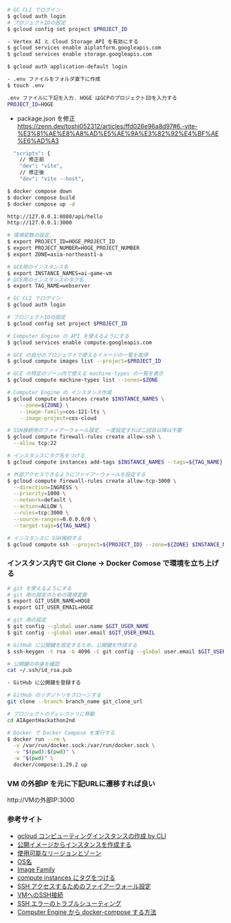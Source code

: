 ```sh
# GC CLI でログイン 
$ gcloud auth login
# プロジェクトIDの設定
$ gcloud config set project $PROJECT_ID

- Vertex AI と Cloud Storage API を有効にする
$ gcloud services enable aiplatform.googleapis.com
$ gcloud services enable storage.googleapis.com

$ gcloud auth application-default login

- .env ファイルをフォルダ直下に作成
$ touch .env

.env ファイルに下記を入力. HOGE はGCPのプロジェクトIDを入力する
PROJECT_ID=HOGE
```

- package.json を修正
https://zenn.dev/toshi052312/articles/ffd026e96a8d97#6.-vite-%E3%81%AE%E8%A8%AD%E5%AE%9A%E3%82%92%E4%BF%AE%E6%AD%A3
```sh
  "scripts": {
    // 修正前
    "dev": "vite",
    // 修正後
    "dev": "vite --host",
```

```sh
$ docker compose down
$ docker compose build
$ docker compose up -d

http://127.0.0.1:8080/api/hello
http://127.0.0.1:3000
```

```sh
# 環境変数の設定.
$ export PROJECT_ID=HOGE_PROJECT_ID
$ export PROJECT_NUMBER=HOGE_PROJECT_NUMBER
$ export ZONE=asia-northeast1-a

# GCE用のインスタンス名
$ export INSTANCE_NAMES=ai-game-vm
# GCE用のインスタンスのタグ名
$ export TAG_NAME=webserver

# GC CLI でログイン 
$ gcloud auth login

# プロジェクトIDの設定
$ gcloud config set project $PROJECT_ID

# Computer Engine の API を使えるようにする
$ gcloud services enable compute.googleapis.com

# GCE の自分のプロジェクトで使えるイメージの一覧を取得
$ gcloud compute images list --project=$PROJECT_ID

# GCE の特定のゾーン内で使える machine-types の一覧を表示
$ gcloud compute machine-types list --zones=$ZONE

# Computer Engine の インスタンス作成
$ gcloud compute instances create $INSTANCE_NAMES \
    --zone=${ZONE} \
    --image-family=cos-121-lts \
    --image-project=cos-cloud

# SSH接続用のファイアーウォール設定. 一度設定すれば二回目以降は不要
$ gcloud compute firewall-rules create allow-ssh \
  --allow tcp:22

# インスタンスにタグ名をつける
$ gcloud compute instances add-tags $INSTANCE_NAMES --tags=${TAG_NAME}

# 外部アクセスできるようにファイアーウォールを設定する
$ gcloud compute firewall-rules create allow-tcp-3000 \
  --direction=INGRESS \
  --priority=1000 \
  --network=default \
  --action=ALLOW \
  --rules=tcp:3000 \
  --source-ranges=0.0.0.0/0 \
  --target-tags=${TAG_NAME}

# インスタンスに SSH接続する
$ gcloud compute ssh --project=${PROJECT_ID} --zone=${ZONE} $INSTANCE_NAMES
```

### インスタンス内で Git Clone -> Docker Comose で環境を立ち上げる
```sh
# git を使えるようにする
# git 用の設定のための環境変数
$ export GIT_USER_NAME=HOGE
$ export GIT_USER_EMAIL=HOGE

# git 用の設定
$ git config --global user.name $GIT_USER_NAME
$ git config --global user.email $GIT_USER_EMAIL

# GitHub に公開鍵を設定するため、公開鍵を作成する
$ ssh-keygen -t rsa -b 4096 -C git config --global user.email $GIT_USER_EMAIL

# 公開鍵の中身を確認
cat ~/.ssh/id_rsa.pub

- GitHub に公開鍵を登録する

# GitHub のリポジトリをクローンする
git clone --branch branch_name git_clone_url

# プロジェクトのディレクトリに移動
cd AIAgentHackathon2nd

# Docker で Docker Compose を実行する
$ docker run --rm \
  -v /var/run/docker.sock:/var/run/docker.sock \
  -v "$(pwd):$(pwd)" \
  -w "$(pwd)" \
  docker/compose:1.29.2 up
```

### VM の外部IP を元に下記URLに遷移すれば良い
http://VMの外部IP:3000

### 参考サイト
- [gcloud コンピューティングインスタンスの作成 by CLI](https://cloud.google.com/sdk/gcloud/reference/compute/instances/create)
- [公開イメージからインスタンスを作成する](https://cloud.google.com/compute/docs/instances/create-vm-from-public-image?hl=ja)
- [使用可能なリージョンとゾーン](https://cloud.google.com/compute/docs/regions-zones?hl=ja)
- [OS名](https://cloud.google.com/compute/docs/images/os-details?hl=ja)
- [Image Family](https://cloud.google.com/compute/docs/images/image-families-best-practices?hl=ja)
- [compute instances にタグをつける](https://cloud.google.com/sdk/gcloud/reference/compute/instances/add-tags)
- [SSH アクセスするためのファイアーウォール設定](https://cloud.google.com/iap/docs/using-tcp-forwarding?hl=ja#preparing_your_project_for_tcp_forwarding)
- [VMへのSSH接続](https://cloud.google.com/compute/docs/gcloud-compute/common-commands?hl=ja#connecting)
- [SSH エラーのトラブルシューティング](https://cloud.google.com/compute/docs/troubleshooting/troubleshooting-ssh-errors?hl=ja)
- [Computer Engine から docker-compose する方法](https://cloud.google.com/compute/docs/images/image-families-best-practices?hl=ja)


